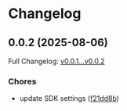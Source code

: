# Changelog

## 0.0.2 (2025-08-06)

Full Changelog: [v0.0.1...v0.0.2](https://github.com/RoyColicchio/hbspt/compare/v0.0.1...v0.0.2)

### Chores

* update SDK settings ([f21dd8b](https://github.com/RoyColicchio/hbspt/commit/f21dd8b86aa85a5a3f2a81df63464bb15daa433e))

